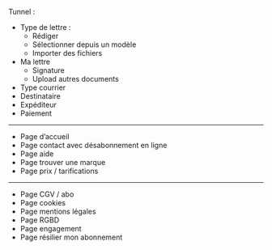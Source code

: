 Tunnel :

- Type de lettre :
    - Rédiger
    - Sélectionner depuis un modèle
    - Importer des fichiers
- Ma lettre
    - Signature
    - Upload autres documents
- Type courrier
- Destinataire
- Expéditeur
- Paiement

---

- Page d’accueil 
- Page contact avec désabonnement en ligne 
- Page aide 
- Page trouver une marque 
- Page prix / tarifications

---

- Page CGV / abo 
- Page cookies 
- Page mentions légales 
- Page RGBD 
- Page engagement 
- Page résilier mon abonnement
